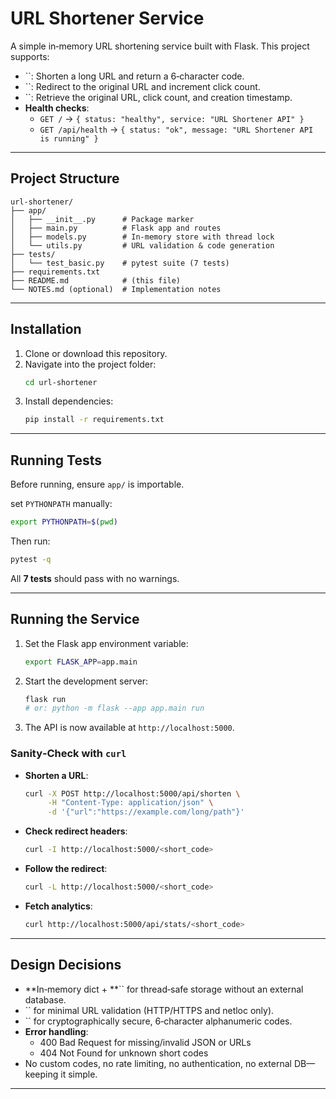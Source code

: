 # URL Shortener Service

A simple in‑memory URL shortening service built with Flask. This project supports:

- ``: Shorten a long URL and return a 6‑character code.
- ``: Redirect to the original URL and increment click count.
- ``: Retrieve the original URL, click count, and creation timestamp.
- **Health checks**:
  - `GET /` → `{ status: "healthy", service: "URL Shortener API" }`
  - `GET /api/health` → `{ status: "ok", message: "URL Shortener API is running" }`

---

## Project Structure

```
url-shortener/
├── app/
│   ├── __init__.py      # Package marker
│   ├── main.py          # Flask app and routes
│   ├── models.py        # In-memory store with thread lock
│   └── utils.py         # URL validation & code generation
├── tests/
│   └── test_basic.py    # pytest suite (7 tests)
├── requirements.txt
├── README.md            # (this file)
└── NOTES.md (optional)  # Implementation notes
```

---

## Installation

1. Clone or download this repository.
2. Navigate into the project folder:
   ```bash
   cd url-shortener
   ```
3. Install dependencies:
   ```bash
   pip install -r requirements.txt
   ```

---

## Running Tests

Before running, ensure `app/` is importable. 

set `PYTHONPATH` manually:

  ```bash
  export PYTHONPATH=$(pwd)
  ```

Then run:

```bash
pytest -q
```

All **7 tests** should pass with no warnings.

---

## Running the Service

1. Set the Flask app environment variable:
   ```bash
   export FLASK_APP=app.main
   ```
2. Start the development server:
   ```bash
   flask run
   # or: python -m flask --app app.main run
   ```
3. The API is now available at `http://localhost:5000`.

### Sanity‑Check with `curl`

- **Shorten a URL**:

  ```bash
  curl -X POST http://localhost:5000/api/shorten \
       -H "Content-Type: application/json" \
       -d '{"url":"https://example.com/long/path"}'
  ```

- **Check redirect headers**:

  ```bash
  curl -I http://localhost:5000/<short_code>
  ```

- **Follow the redirect**:

  ```bash
  curl -L http://localhost:5000/<short_code>
  ```

- **Fetch analytics**:

  ```bash
  curl http://localhost:5000/api/stats/<short_code>
  ```

---

## Design Decisions

- **In‑memory dict + **`` for thread‑safe storage without an external database.
- `` for minimal URL validation (HTTP/HTTPS and netloc only).
- `` for cryptographically secure, 6‑character alphanumeric codes.
- **Error handling**:
  - 400 Bad Request for missing/invalid JSON or URLs
  - 404 Not Found for unknown short codes
- No custom codes, no rate limiting, no authentication, no external DB—keeping it simple.

---
